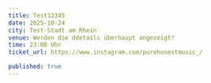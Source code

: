 ```yaml
---
title: Test12345
date: 2025-10-24
city: Test-Stadt am Rhein
venue: Werden die ddetails überhaupt angezeigt?
time: 23:00 Uhr
ticket_url: https://www.instagram.com/purehonestmusic_/

published: true
---
```


